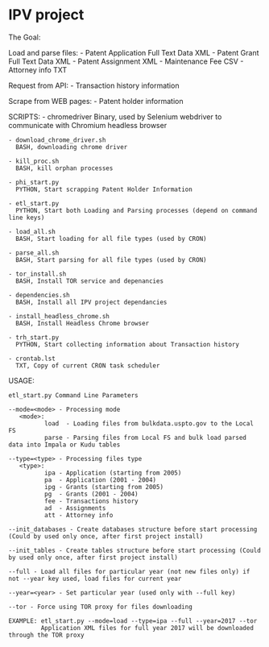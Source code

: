 # IPV project

The Goal:

Load and parse files:
    - Patent Application Full Text Data XML
    - Patent Grant Full Text Data XML
    - Patent Assignment XML
    - Maintenance Fee CSV
    - Attorney info TXT

Request from API:
    - Transaction history information

Scrape from WEB pages:
    - Patent holder information

SCRIPTS:
    - chromedriver 
      Binary, used by Selenium webdriver to communicate with Chromium headless browser

    - download_chrome_driver.sh
      BASH, downloading chrome driver

    - kill_proc.sh
      BASH, kill orphan processes

    - phi_start.py
      PYTHON, Start scrapping Patent Holder Information

    - etl_start.py
      PYTHON, Start both Loading and Parsing processes (depend on command line keys)

    - load_all.sh
      BASH, Start loading for all file types (used by CRON)

    - parse_all.sh 
      BASH, Start parsing for all file types (used by CRON)

    - tor_install.sh
      BASH, Install TOR service and depenancies

    - dependencies.sh
      BASH, Install all IPV project dependancies

    - install_headless_chrome.sh
      BASH, Install Headless Chrome browser

    - trh_start.py
      PYTHON, Start collecting information about Transaction history

    - crontab.lst
      TXT, Copy of current CRON task scheduler

USAGE:

    etl_start.py Command Line Parameters

    --mode=<mode> - Processing mode
       <mode>:
              load  - Loading files from bulkdata.uspto.gov to the Local FS
              parse - Parsing files from Local FS and bulk load parsed data into Impala or Kudu tables

    --type=<type> - Processing files type
       <type>:
              ipa - Application (starting from 2005)
              pa  - Application (2001 - 2004)
              ipg - Grants (starting from 2005)
              pg  - Grants (2001 - 2004)
              fee - Transactions history
              ad  - Assignments
              att - Attorney info

    --init_databases - Create databases structure before start processing (Could by used only once, after first project install)

    --init_tables - Create tables structure before start processing (Could by used only once, after first project install)

    --full - Load all files for particular year (not new files only) if not --year key used, load files for current year

    --year=<year> - Set particular year (used only with --full key)

    --tor - Force using TOR proxy for files downloading

    EXAMPLE: etl_start.py --mode=load --type=ipa --full --year=2017 --tor
             Application XML files for full year 2017 will be downloaded through the TOR proxy



